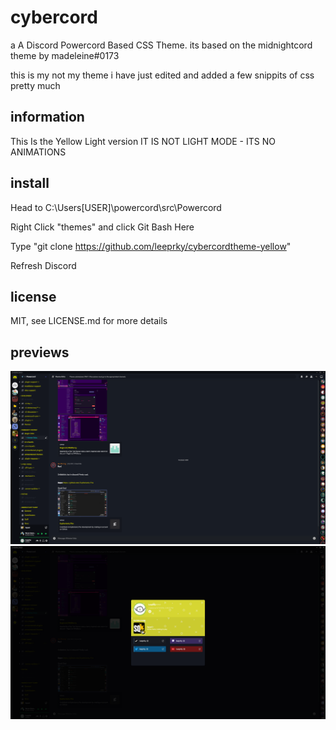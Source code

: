 # cybercord
a A Discord Powercord Based CSS Theme.
its based on the midnightcord theme by madeleine#0173

this is my not my theme i have just edited and added a few snippits of css pretty much

## information

This Is the Yellow Light version
IT IS NOT LIGHT MODE - ITS NO ANIMATIONS

## install

Head to C:\Users\[USER]\powercord\src\Powercord

Right Click "themes" and click Git Bash Here

Type "git clone https://github.com/leeprky/cybercordtheme-yellow"

Refresh Discord

## license

MIT, see LICENSE.md for more details

## previews

![preview](./previews/previewyellow1.png)
![preview](./previews/previewyellow2.png)
